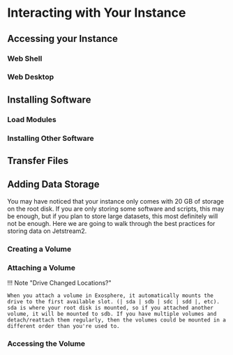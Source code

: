 # Interacting with Your Instance
## Accessing your Instance

### Web Shell

### Web Desktop

## Installing Software

### Load Modules

### Installing Other Software

## Transfer Files

## Adding Data Storage

You may have noticed that your instance only comes with 20 GB of storage on the root disk. If you are only storing some software and scripts, this may be enough, but if you plan to store large datasets, this most definitely will not be enough. Here we are going to walk through the best practices for storing data on Jetstream2.

### Creating a Volume

### Attaching a Volume

!!! Note "Drive Changed Locations?"

    When you attach a volume in Exosphere, it automatically mounts the drive to the first available slot. (| sda | sdb | sdc | sdd |, etc). sda is where your root disk is mounted, so if you attached another volume, it will be mounted to sdb. If you have multiple volumes and detach/reattach them regularly, then the volumes could be mounted in a different order than you're used to.

### Accessing the Volume

